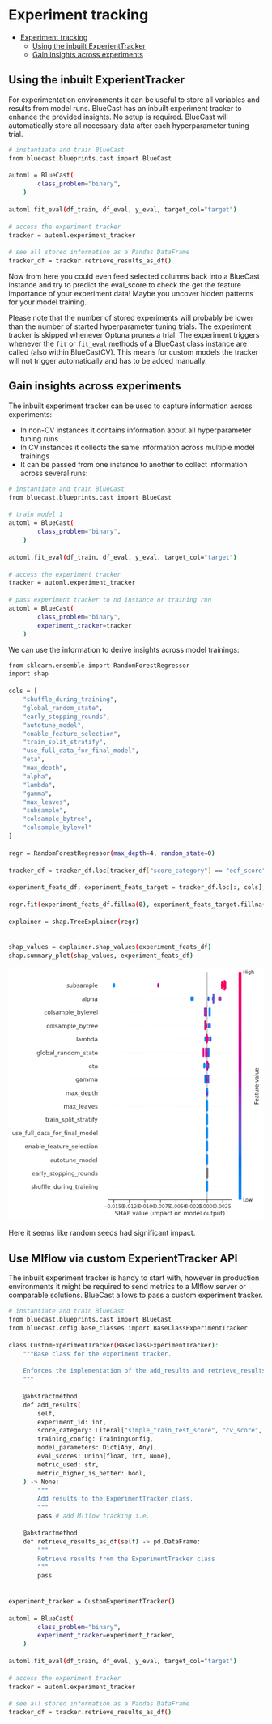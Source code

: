 # Experiment tracking

<!-- toc -->

* [Experiment tracking](#experiment-tracking)
  * [Using the inbuilt ExperientTracker](#using-the-inbuilt-experienttracker)
  * [Gain insights across experiments](#gain-insights-across-experiments)

<!-- tocstop -->

## Using the inbuilt ExperientTracker

For experimentation environments it can be useful to store all variables
and results from model runs.
BlueCast has an inbuilt experiment tracker to enhance the provided insights.
No setup is required. BlueCast will automatically store all necessary data
after each hyperparameter tuning trial.

```sh
# instantiate and train BlueCast
from bluecast.blueprints.cast import BlueCast

automl = BlueCast(
        class_problem="binary",
    )

automl.fit_eval(df_train, df_eval, y_eval, target_col="target")

# access the experiment tracker
tracker = automl.experiment_tracker

# see all stored information as a Pandas DataFrame
tracker_df = tracker.retrieve_results_as_df()
```

Now from here you could even feed selected columns back into a BlueCast
instance and try to predict the eval_score to check the get the feature
importance of your experiment data! Maybe you uncover hidden patterns
for your model training.

Please note that the number of stored experiments will probably be lower
than the number of started hyperparameter tuning trials. The experiment tracker
is skipped whenever Optuna prunes a trial.
The experiment triggers whenever the `fit` or `fit_eval` methods of a BlueCast
class instance are called (also within BlueCastCV). This means for custom
models the tracker will not trigger automatically and has to be added manually.

## Gain insights across experiments

The inbuilt experiment tracker can be used to capture information across experiments:

* In non-CV instances it contains information about all hyperparameter tuning runs
* In CV instances it collects the same information across multiple model trainings
* It can be passed from one instance to another to collect information across several
  runs:

```sh
# instantiate and train BlueCast
from bluecast.blueprints.cast import BlueCast

# train model 1
automl = BlueCast(
        class_problem="binary",
    )

automl.fit_eval(df_train, df_eval, y_eval, target_col="target")

# access the experiment tracker
tracker = automl.experiment_tracker

# pass experiment tracker to nd instance or training run
automl = BlueCast(
        class_problem="binary",
        experiment_tracker=tracker
    )
```

We can use the information to derive insights across model trainings:

```sh
from sklearn.ensemble import RandomForestRegressor
import shap

cols = [
    "shuffle_during_training",
    "global_random_state",
    "early_stopping_rounds",
    "autotune_model",
    "enable_feature_selection",
    "train_split_stratify",
    "use_full_data_for_final_model",
    "eta",
    "max_depth",
    "alpha",
    "lambda",
    "gamma",
    "max_leaves",
    "subsample",
    "colsample_bytree",
    "colsample_bylevel"
]

regr = RandomForestRegressor(max_depth=4, random_state=0)

tracker_df = tracker_df.loc[tracker_df["score_category"] == "oof_score"]

experiment_feats_df, experiment_feats_target = tracker_df.loc[:, cols], tracker_df.loc[:, "eval_scores"]

regr.fit(experiment_feats_df.fillna(0), experiment_feats_target.fillna(99))

explainer = shap.TreeExplainer(regr)


shap_values = explainer.shap_values(experiment_feats_df)
shap.summary_plot(shap_values, experiment_feats_df)
```

![SHAP experiment tracker](shap_experiment_tracker.png)

Here it seems like random seeds had significant impact.

## Use Mlflow via custom ExperientTracker API

The inbuilt experiment tracker is handy to start with, however in production
environments it might be required to send metrics to a Mlflow server or
comparable solutions. BlueCast allows to pass a custom experiment tracker.

```sh
# instantiate and train BlueCast
from bluecast.blueprints.cast import BlueCast
from bluecast.cnfig.base_classes import BaseClassExperimentTracker

class CustomExperimentTracker(BaseClassExperimentTracker):
    """Base class for the experiment tracker.

    Enforces the implementation of the add_results and retrieve_results_as_df methods.
    """

    @abstractmethod
    def add_results(
        self,
        experiment_id: int,
        score_category: Literal["simple_train_test_score", "cv_score", "oof_score"],
        training_config: TrainingConfig,
        model_parameters: Dict[Any, Any],
        eval_scores: Union[float, int, None],
        metric_used: str,
        metric_higher_is_better: bool,
    ) -> None:
        """
        Add results to the ExperimentTracker class.
        """
        pass # add Mlflow tracking i.e.

    @abstractmethod
    def retrieve_results_as_df(self) -> pd.DataFrame:
        """
        Retrieve results from the ExperimentTracker class
        """
        pass


experiment_tracker = CustomExperimentTracker()

automl = BlueCast(
        class_problem="binary",
        experiment_tracker=experiment_tracker,
    )

automl.fit_eval(df_train, df_eval, y_eval, target_col="target")

# access the experiment tracker
tracker = automl.experiment_tracker

# see all stored information as a Pandas DataFrame
tracker_df = tracker.retrieve_results_as_df()
```
